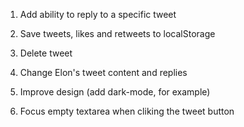 1. Add ability to reply to a specific tweet

2. Save tweets, likes and retweets to localStorage

3. Delete tweet

4. Change Elon's tweet content and replies

5. Improve design (add dark-mode, for example)

6. Focus empty textarea when cliking the tweet button
